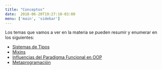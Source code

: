 ```yaml
---
title: "Conceptos"
date:  2018-06-20T19:27:10-03:00
menu: ['main', 'sidebar']
---
```


Los temas que vamos a ver en la materia se pueden resumir y enumerar en los siguientes:

* [Sistemas de Tipos](../conceptos-tipos-binding-sistemas-de-tipos)
* [Mixins](../conceptos-mixins)
* [Influencias del Paradigma Funcional en OOP](../conceptos-influencias-de-programacion-funcional)
* [Metaprogramación](../conceptos-metaprogramacion)
